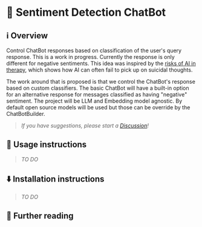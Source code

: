 ﻿# 📄 Sentiment Detection ChatBot

## ℹ️ Overview

Control ChatBot responses based on classification of the user's query response. This is a work in progress. Currently the response is only different for negative sentiments. This idea was inspired by the [risks of AI in therapy](https://news.stanford.edu/stories/2025/06/ai-mental-health-care-tools-dangers-risks), which shows how AI can often fail to pick up on suicidal thoughts.

The work around that is proposed is that we control the ChatBot's response based on custom classifiers. The basic ChatBot will have a built-in option for an alternative response for messages classified as having "negative" sentiment. The project will be LLM and Embedding model agnostic. By default open source models will be used but those can be override by the ChatBotBuilder.

> *If you have suggestions, please start a [Discussion](https://github.com/TiarnanCF/ChatBot/discussions)!*

## 🚀 Usage instructions

> *TO DO*

## ⬇️ Installation instructions

> *TO DO*

## 📖 Further reading
